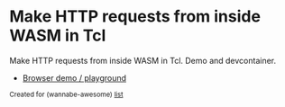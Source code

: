 # Make HTTP requests from inside WASM in Tcl

Make HTTP requests from inside WASM in Tcl. Demo and devcontainer.

* [Browser demo / playground](https://wasm-outbound-http-examples.github.io/tcl/)

<sub>Created for (wannabe-awesome) [list](https://github.com/vasilev/HTTP-request-from-inside-WASM)</sub>
